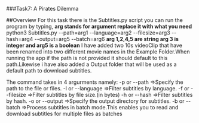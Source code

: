 ###Task7: A Pirates Dilemma


##Overview
For this task there is the Subtitles.py script you can run the program by typing,
**arg stands for argument replace it with what you need**
python3 Subtitles.py --path=arg1 --language=arg2 --filesize=arg3 --hash=arg4 --output=arg5 --batch=arg6
**arg 1,2,4,5 are string arg 3 is integer and arg5 is a boolean**
I have added two 10s videoClip that have been renamed into two different movie names in the Example Folder.When running the app if the path is not provided it should default to this path.Likewise i have also added a Output folder that will be used as a default path to download subtitles.


The command takes in 4 argurments namely:
-p or --path =>Specify the path to the file or files.
-l or --language =>Filter subtitles by language.
-f or --filesize =>Filter subtitles by file size.(in bytes)
-h or --hash =>Filter subtitles by hash.
-o or --output =>Specify the output directory for subtitles.
-b or --batch =>Process subtitles in batch mode.This enables you to read and download subtitles for multiple files as batches

